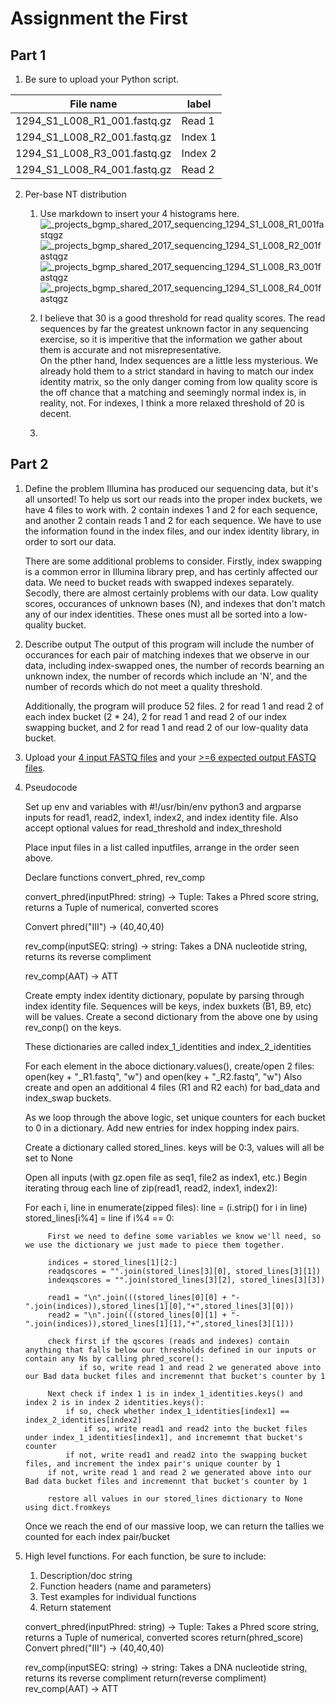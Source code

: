# Assignment the First

## Part 1
1. Be sure to upload your Python script.

| File name | label |
|---|---|
| 1294_S1_L008_R1_001.fastq.gz | Read 1 |
| 1294_S1_L008_R2_001.fastq.gz | Index 1 |
| 1294_S1_L008_R3_001.fastq.gz | Index 2 |
| 1294_S1_L008_R4_001.fastq.gz | Read 2 |

2. Per-base NT distribution
    1. Use markdown to insert your 4 histograms here.
    ![_projects_bgmp_shared_2017_sequencing_1294_S1_L008_R1_001fastqgz](https://user-images.githubusercontent.com/73907611/127631626-0cf892f9-ac1e-4561-9bb0-5e3c4d2eedd8.png)
    ![_projects_bgmp_shared_2017_sequencing_1294_S1_L008_R2_001fastqgz](https://user-images.githubusercontent.com/73907611/127631648-516f1884-5f87-4def-91a5-7a768c7dfa30.png)
    ![_projects_bgmp_shared_2017_sequencing_1294_S1_L008_R3_001fastqgz](https://user-images.githubusercontent.com/73907611/127631662-45919bd5-78ad-4524-bd7f-a94e17f39291.png)
    ![_projects_bgmp_shared_2017_sequencing_1294_S1_L008_R4_001fastqgz](https://user-images.githubusercontent.com/73907611/127631677-b639eec6-421e-4413-8111-4dfd5333d75b.png)

    3. I believe that 30 is a good threshold for read quality scores. The read sequences by far the greatest unknown factor in any sequencing exercise, so it
       is imperitive that the information we gather about them is accurate and not misrepresentative.  
       On the pther hand, Index sequences are a little less mysterious. We already hold them to a strict standard in having to match our index identity matrix,
       so the only danger coming from low quality score is the off chance that a matching and seemingly normal index is, in reality, not. For indexes, I think
       a more relaxed threshold of 20 is decent. 
    4. 
    
## Part 2
1. Define the problem
    Illumina has produced our sequencing data, but it's all unsorted! To help us sort our reads into the proper index buckets, we have 4 files to work with. 2 contain indexes 
    1 and 2 for each sequence, and another 2 contain reads 1 and 2 for each sequence. We have to use the information found in the index files, and our index identity library, in
    order to sort our data.
    
    There are some additional problems to consider. 
    Firstly, index swapping is a common error in Illumina library prep, and has certinly affected our data. We need to bucket reads with swapped indexes separately.
    Secodly, there are almost certainly problems with our data. Low quality scores, occurances of unknown bases (N), and indexes that don't match any of our index identities.
    These ones must all be sorted into a low-quality bucket. 
    
2. Describe output
   The output of this program will include the number of occurances for each pair of matching indexes that we observe in our data, including index-swapped ones, the number of
   records bearning an unknown index, the number of records which include an 'N', and the number of records which do not meet a quality threshold. 
   
   Additionally, the program will produce 52 files. 2 for read 1 and read 2 of each index bucket (2 * 24), 2 for read 1 and read 2 of our index swapping bucket, and 2 for read
   1 and read 2 of our low-quality data bucket.
   
4. Upload your [4 input FASTQ files](../TEST-input_FASTQ) and your [>=6 expected output FASTQ files](../TEST-output_FASTQ).
5. Pseudocode
   
   Set up env and variables with #!/usr/bin/env python3 and argparse inputs for read1, read2, index1, index2, and index identity file. 
   Also accept optional values for read_threshold and index_threshold
   
   Place input files in a list called inputfiles, arrange in the order seen above.
   
   Declare functions convert_phred, rev_comp
   
   
   convert_phred(inputPhred: string) -> Tuple:
        Takes a Phred score string, returns a Tuple of numerical, converted scores
   
   Convert phred("III") -> (40,40,40)
   
   rev_comp(inputSEQ: string) -> string:
        Takes a DNA nucleotide string, returns its reverse compliment 
   
   rev_comp(AAT) -> ATT
   
   
   Create empty index identity dictionary, populate by parsing through index identity file. Sequences will be keys, index buxkets (B1, B9, etc) will be values. 
   Create a second dictionary from the above one by using rev_conp() on the keys. 
   
   These dictionaries are called index_1_identities and index_2_identities
   
   For each element in the aboce dictionary.values(), create/open 2 files:
        open(key + "_R1.fastq", "w") and open(key + "_R2.fastq", "w")
   Also create and open an additional 4 files (R1 and R2 each) for bad_data and index_swap buckets.  
   
   As we loop through the above logic, set unique counters for each bucket to 0 in a dictionary. Add new entries for index hopping index pairs. 
   
   
   Create a dictionary called stored_lines.
   keys will be 0:3, values will all be set to None
   
   
   
   Open all inputs (with gz.open file as seq1, file2 as index1, etc.)
   Begin iterating throug each line of zip(read1, read2, index1, index2):
   
   
   For each i, line in enumerate(zipped files):
        line = (i.strip() for i in line)
        stored_lines[i%4] = line
        if i%4 == 0:
        
            First we need to define some variables we know we'll need, so we use the dictionary we just made to piece them together.
            
            indices = stored_lines[1][2:]
            readqscores = "".join(stored_lines[3][0], stored_lines[3][1])
            indexqscores = "".join(stored_lines[3][2], stored_lines[3][3])
  
            read1 = "\n".join(((stored_lines[0][0] + "-".join(indices)),stored_lines[1][0],"+",stored_lines[3][0]))
            read2 = "\n".join(((stored_lines[0][1] + "-".join(indices)),stored_lines[1][1],"+",stored_lines[3][1]))
            
            check first if the qscores (reads and indexes) contain anything that falls below our thresholds defined in our inputs or contain any Ns by calling phred_score():
                   if so, write read 1 and read 2 we generated above into our Bad data bucket files and incremennt that bucket's counter by 1
                   
            Next check if index 1 is in index_1_identities.keys() and index 2 is in index 2 identities.keys():
                if so, check whether index_1_identities[index1] == index_2_identities[index2]
                    if so, write read1 and read2 into the bucket files under index_1_identities[index1], and incrememnt that bucket's counter
                if not, write read1 and read2 into the swapping bucket files, and increment the index pair's unique counter by 1
            if not, write read 1 and read 2 we generated above into our Bad data bucket files and incremennt that bucket's counter by 1
            
            restore all values in our stored_lines dictionary to None using dict.fromkeys
        
                   
                    
    Once we reach the end of our massive loop, we can return the tallies we counted for each index pair/bucket
    
   
   
   
7. High level functions. For each function, be sure to include:
    1. Description/doc string
    2. Function headers (name and parameters)
    3. Test examples for individual functions
    4. Return statement



   convert_phred(inputPhred: string) -> Tuple:
        Takes a Phred score string, returns a Tuple of numerical, converted scores
        return(phred_score)
   Convert phred("III") -> (40,40,40)
   
   rev_comp(inputSEQ: string) -> string:
        Takes a DNA nucleotide string, returns its reverse compliment 
        return(reverse compliment)
   rev_comp(AAT) -> ATT
